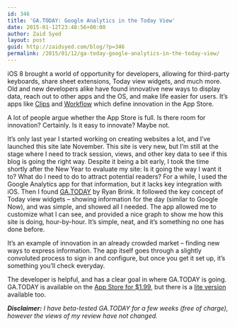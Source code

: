 ```yaml
---
id: 346
title: 'GA.TODAY: Google Analytics in the Today View'
date: 2015-01-12T23:48:56+00:00
author: Zaid Syed
layout: post
guid: http://zaidsyed.com/blog/?p=346
permalink: /2015/01/12/ga-today-google-analytics-in-the-today-view/
---
```

iOS 8 brought a world of opportunity for developers, allowing for third-party keyboards, share sheet extensions, Today view widgets, and much more. Old and new developers alike have found innovative new ways to display data, reach out to other apps and the OS, and make life easier for users. It&#8217;s apps like [Clips](http://cleanshavenapps.com/clips) and [Workflow](https://workflow.is) which define innovation in the App Store.

A lot of people argue whether the App Store is full. Is there room for innovation? Certainly. Is it easy to innovate? Maybe not.

It&#8217;s only last year I started working on creating websites a lot, and I&#8217;ve launched this site late November. This site is very new, but I&#8217;m still at the stage where I need to track session, views, and other key data to see if this blog is going the right way. Despite it being a bit early, I took the time shortly after the New Year to evaluate my site: Is it going the way I want it to? What do I need to do to attract potential readers? For a while, I used the Google Analytics app for that information, but it lacks key integration with iOS. Then I found [GA.TODAY](http://ryanbrink.ca/ga-today/) by Ryan Brink. It followed the key concept of Today view widgets &#8211; showing information for the day (similar to Google Now), and was simple, and showed all I needed. The app allowed me to customize what I can see, and provided a nice graph to show me how this site is doing, hour-by-hour. It&#8217;s simple, neat, and it&#8217;s something no one has done before.

It&#8217;s an example of innovation in an already crowded market &#8211; finding new ways to express information. The app itself goes through a slightly convoluted process to sign in and configure, but once you get it set up, it&#8217;s something you&#8217;ll check everyday.

The developer is helpful, and has a clear goal in where GA.TODAY is going. GA.TODAY is available on the [App Store for $1.99](https://itunes.apple.com/hk/app/ga.today-widget-for-google/id936871747?mt=8), but there is a [lite version](https://itunes.apple.com/us/app/ga.today/id954186400?ls=1&mt=8) available too.

_**Disclaimer:** I have beta-tested GA.TODAY for a few weeks (free of charge), however the views of my review have not changed._